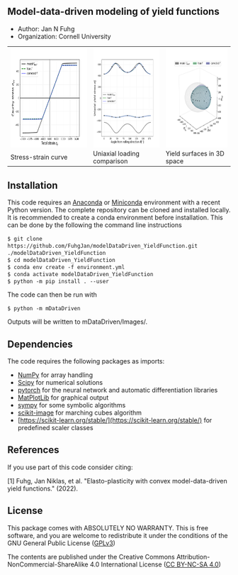## Model-data-driven modeling of yield functions

  - Author: Jan N Fuhg
  - Organization: Cornell University





<table align="center">
  <tr>
    <td><img align="middle" src="mDataDriven/Images/StressStrain.png" alt="Stress-strain curve" width="300" height="225" /> </td>
    <td><img align="middle" src="mDataDriven/Images/uni_GP_corrected.png" alt="Yield surfaces in 3D space" width="225" height="225" /> </td>
    <td><img align="middle" src="mDataDriven/Images/FullStressGP.png" alt="Yield surfaces in 3D space" width="225" height="225" /> </td>
  </tr>
    <tr>
    <td>Stress-strain curve</td>
     <td>Uniaxial loading comparison</td>
     <td>Yield surfaces in 3D space</td>
  </tr>
 </table>




## Installation
This code requires an [Anaconda](https://www.anaconda.com/products/individual) or [Miniconda](https://docs.conda.io/en/latest/miniconda.html) environment with a recent Python version.
The complete repository can be cloned and installed locally. It is recommended to create a conda environment before installation. This can be done by the following the command line instructions

```
$ git clone https://github.com/FuhgJan/modelDataDriven_YieldFunction.git ./modelDataDriven_YieldFunction
$ cd modelDataDriven_YieldFunction
$ conda env create -f environment.yml
$ conda activate modelDataDriven_YieldFunction
$ python -m pip install . --user

```
The code can then be run with

```
$ python -m mDataDriven
```

Outputs will be written to mDataDriven/Images/.


## Dependencies

The code requires the following packages as imports:

 - [NumPy](http://numpy.scipy.org) for array handling
 - [Scipy](https://www.scipy.org/) for numerical solutions
 - [pytorch](https://pytorch.org/) for the neural network and automatic differentiation libraries
 - [MatPlotLib](https://matplotlib.org/) for graphical output
 - [sympy](https://www.sympy.org/en/index.html) for some symbolic algorithms
 - [scikit-image](https://scikit-image.org/) for marching cubes algorithm
 - [https://scikit-learn.org/stable/](https://scikit-learn.org/stable/) for predefined scaler classes


## References
If you use part of this code consider citing:

[1] Fuhg, Jan Niklas, et al. "Elasto-plasticity with convex model-data-driven yield functions." (2022).




## License

This package comes with ABSOLUTELY NO WARRANTY. This is free
software, and you are welcome to redistribute it under the conditions of
the GNU General Public License
([GPLv3](http://www.fsf.org/licensing/licenses/gpl.html))

The contents are published under the 
Creative Commons Attribution-NonCommercial-ShareAlike 4.0 International License
([CC BY-NC-SA 4.0](http://creativecommons.org/licenses/by-nc-sa/4.0/))
